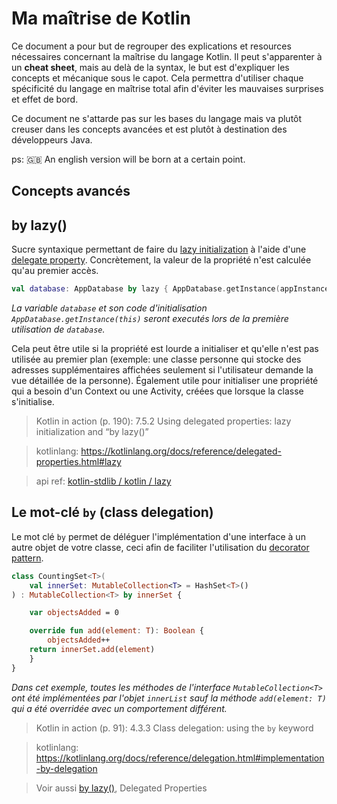 # Ma maîtrise de Kotlin

Ce document a pour but de regrouper des explications et resources nécessaires concernant la maîtrise du langage Kotlin. Il peut s'apparenter à un **cheat sheet**, mais au delà de la syntax, le but est d'expliquer les concepts et mécanique sous le capot. Cela permettra d'utiliser chaque spécificité du langage en maîtrise total afin d'éviter les mauvaises surprises et effet de bord.

Ce document ne s'attarde pas sur les bases du langage mais va plutôt creuser dans les concepts avancées et est plutôt à destination des développeurs Java.

ps: :gb: An english version will be born at a certain point.

## Concepts avancés

## by lazy()

Sucre syntaxique permettant de faire du [lazy initialization](https://en.wikipedia.org/wiki/Lazy_initialization) à l'aide d'une [delegate property](https://kotlinlang.org/docs/reference/delegated-properties.html#delegated-properties). Concrètement, la valeur de la propriété n'est calculée qu'au premier accès.

```kotlin
val database: AppDatabase by lazy { AppDatabase.getInstance(appInstance) }
```

*La variable `database` et son code d'initialisation `AppDatabase.getInstance(this)` seront executés lors de la première utilisation de `database`.*

Cela peut être utile si la propriété est lourde a initialiser et qu'elle n'est pas utilisée au premier plan (exemple: une classe personne qui stocke des adresses supplémentaires affichées seulement si l'utilisateur demande la vue détaillée de la personne). Également utile pour initialiser une propriété qui a besoin d'un Context ou une Activity, créées que lorsque la classe s'initialise.

> Kotlin in action (p. 190): 7.5.2 Using delegated properties: lazy initialization and “by lazy()”

> kotlinlang: https://kotlinlang.org/docs/reference/delegated-properties.html#lazy

> api ref: [kotlin-stdlib / kotlin / lazy](https://kotlinlang.org/api/latest/jvm/stdlib/kotlin/lazy.html)

## Le mot-clé `by` (class delegation)

Le mot clé `by` permet de déléguer l'implémentation d'une interface à un autre objet de votre classe, ceci afin de faciliter l'utilisation du [decorator pattern](https://fr.wikipedia.org/wiki/D%C3%A9corateur_(patron_de_conception)).

```kotlin
class CountingSet<T>(
    val innerSet: MutableCollection<T> = HashSet<T>()
) : MutableCollection<T> by innerSet {

    var objectsAdded = 0

    override fun add(element: T): Boolean {
        objectsAdded++
    return innerSet.add(element)
    }
}
```

*Dans cet exemple, toutes les méthodes de l'interface `MutableCollection<T>` ont été implémentées par l'objet `innerList` sauf la méthode `add(element: T)` qui a été overridée avec un comportement différent.*

> Kotlin in action (p. 91): 4.3.3 Class delegation: using the `by` keyword

> kotlinlang: https://kotlinlang.org/docs/reference/delegation.html#implementation-by-delegation

> Voir aussi [by lazy()](#by-lazy()), Delegated Properties
